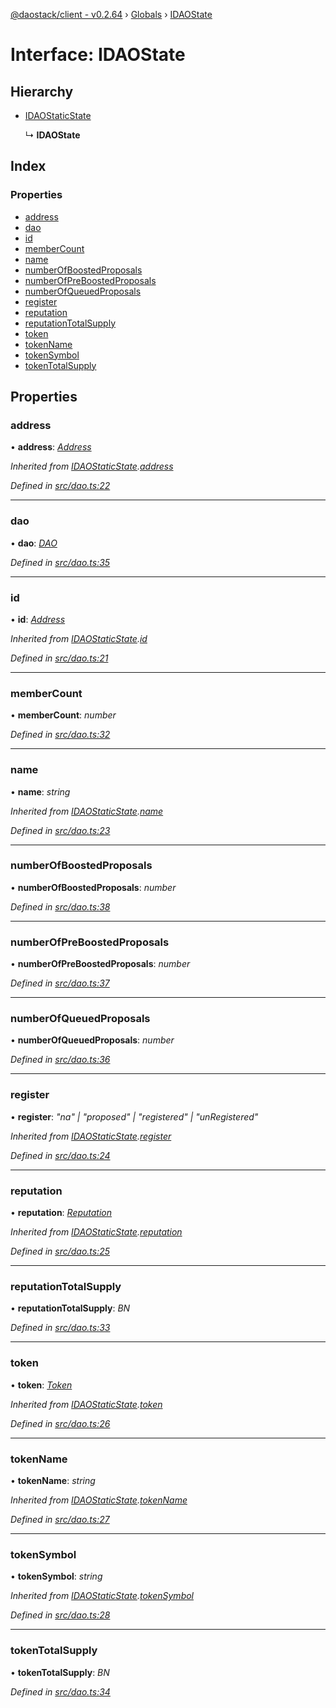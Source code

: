 [@daostack/client - v0.2.64](../README.md) › [Globals](../globals.md) › [IDAOState](idaostate.md)

# Interface: IDAOState

## Hierarchy

* [IDAOStaticState](idaostaticstate.md)

  ↳ **IDAOState**

## Index

### Properties

* [address](idaostate.md#address)
* [dao](idaostate.md#dao)
* [id](idaostate.md#id)
* [memberCount](idaostate.md#membercount)
* [name](idaostate.md#name)
* [numberOfBoostedProposals](idaostate.md#numberofboostedproposals)
* [numberOfPreBoostedProposals](idaostate.md#numberofpreboostedproposals)
* [numberOfQueuedProposals](idaostate.md#numberofqueuedproposals)
* [register](idaostate.md#register)
* [reputation](idaostate.md#reputation)
* [reputationTotalSupply](idaostate.md#reputationtotalsupply)
* [token](idaostate.md#token)
* [tokenName](idaostate.md#tokenname)
* [tokenSymbol](idaostate.md#tokensymbol)
* [tokenTotalSupply](idaostate.md#tokentotalsupply)

## Properties

###  address

• **address**: *[Address](../globals.md#address)*

*Inherited from [IDAOStaticState](idaostaticstate.md).[address](idaostaticstate.md#address)*

*Defined in [src/dao.ts:22](https://github.com/dorgtech/client/blob/74940d1/src/dao.ts#L22)*

___

###  dao

• **dao**: *[DAO](../classes/dao.md)*

*Defined in [src/dao.ts:35](https://github.com/dorgtech/client/blob/74940d1/src/dao.ts#L35)*

___

###  id

• **id**: *[Address](../globals.md#address)*

*Inherited from [IDAOStaticState](idaostaticstate.md).[id](idaostaticstate.md#id)*

*Defined in [src/dao.ts:21](https://github.com/dorgtech/client/blob/74940d1/src/dao.ts#L21)*

___

###  memberCount

• **memberCount**: *number*

*Defined in [src/dao.ts:32](https://github.com/dorgtech/client/blob/74940d1/src/dao.ts#L32)*

___

###  name

• **name**: *string*

*Inherited from [IDAOStaticState](idaostaticstate.md).[name](idaostaticstate.md#name)*

*Defined in [src/dao.ts:23](https://github.com/dorgtech/client/blob/74940d1/src/dao.ts#L23)*

___

###  numberOfBoostedProposals

• **numberOfBoostedProposals**: *number*

*Defined in [src/dao.ts:38](https://github.com/dorgtech/client/blob/74940d1/src/dao.ts#L38)*

___

###  numberOfPreBoostedProposals

• **numberOfPreBoostedProposals**: *number*

*Defined in [src/dao.ts:37](https://github.com/dorgtech/client/blob/74940d1/src/dao.ts#L37)*

___

###  numberOfQueuedProposals

• **numberOfQueuedProposals**: *number*

*Defined in [src/dao.ts:36](https://github.com/dorgtech/client/blob/74940d1/src/dao.ts#L36)*

___

###  register

• **register**: *"na" | "proposed" | "registered" | "unRegistered"*

*Inherited from [IDAOStaticState](idaostaticstate.md).[register](idaostaticstate.md#register)*

*Defined in [src/dao.ts:24](https://github.com/dorgtech/client/blob/74940d1/src/dao.ts#L24)*

___

###  reputation

• **reputation**: *[Reputation](../classes/reputation.md)*

*Inherited from [IDAOStaticState](idaostaticstate.md).[reputation](idaostaticstate.md#reputation)*

*Defined in [src/dao.ts:25](https://github.com/dorgtech/client/blob/74940d1/src/dao.ts#L25)*

___

###  reputationTotalSupply

• **reputationTotalSupply**: *BN*

*Defined in [src/dao.ts:33](https://github.com/dorgtech/client/blob/74940d1/src/dao.ts#L33)*

___

###  token

• **token**: *[Token](../classes/token.md)*

*Inherited from [IDAOStaticState](idaostaticstate.md).[token](idaostaticstate.md#token)*

*Defined in [src/dao.ts:26](https://github.com/dorgtech/client/blob/74940d1/src/dao.ts#L26)*

___

###  tokenName

• **tokenName**: *string*

*Inherited from [IDAOStaticState](idaostaticstate.md).[tokenName](idaostaticstate.md#tokenname)*

*Defined in [src/dao.ts:27](https://github.com/dorgtech/client/blob/74940d1/src/dao.ts#L27)*

___

###  tokenSymbol

• **tokenSymbol**: *string*

*Inherited from [IDAOStaticState](idaostaticstate.md).[tokenSymbol](idaostaticstate.md#tokensymbol)*

*Defined in [src/dao.ts:28](https://github.com/dorgtech/client/blob/74940d1/src/dao.ts#L28)*

___

###  tokenTotalSupply

• **tokenTotalSupply**: *BN*

*Defined in [src/dao.ts:34](https://github.com/dorgtech/client/blob/74940d1/src/dao.ts#L34)*
